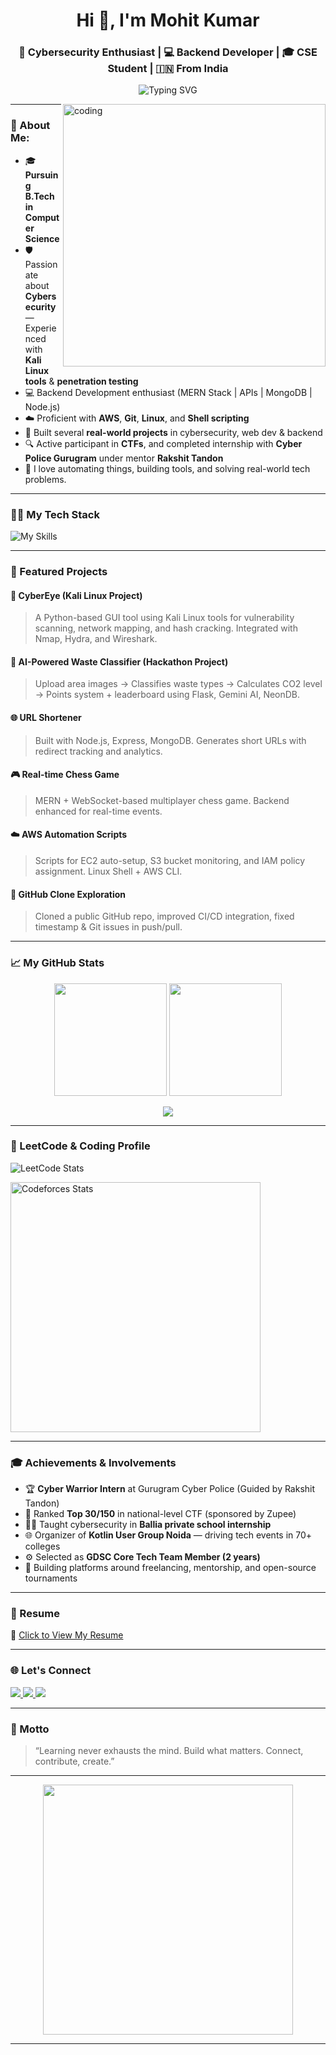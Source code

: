 <!-- GitHub Profile README for Mohit Kumar -->

<h1 align="center">Hi 👋, I'm Mohit Kumar</h1>
<h3 align="center">🔐 Cybersecurity Enthusiast | 💻 Backend Developer | 🎓 CSE Student | 🇮🇳 From India</h3>

<p align="center">
  <img src="https://readme-typing-svg.herokuapp.com?font=Fira+Code&size=24&pause=1000&color=00BFFF&width=435&lines=Full+Stack+Developer;Cyber+Security+Explorer;Backend+Developer;Learning+Everyday" alt="Typing SVG" />
</p>

<img align="right" alt="coding" width="420" src="https://i.pinimg.com/originals/f1/e7/34/f1e734f9cade86fe737a9aa404ad5677.gif" />

---

### 🧠 About Me:

- 🎓 **Pursuing B.Tech in Computer Science**
- 🛡️ Passionate about **Cybersecurity** — Experienced with **Kali Linux tools** & **penetration testing**
- 💻 Backend Development enthusiast (MERN Stack | APIs | MongoDB | Node.js)
- ☁️ Proficient with **AWS**, **Git**, **Linux**, and **Shell scripting**
- 🧪 Built several **real-world projects** in cybersecurity, web dev & backend
- 🔍 Active participant in **CTFs**, and completed internship with **Cyber Police Gurugram** under mentor **Rakshit Tandon**
- 🔧 I love automating things, building tools, and solving real-world tech problems.

---

### 🧑‍💻 My Tech Stack

![My Skills](https://skillicons.dev/icons?i=js,html,css,react,nodejs,mongodb,express,python,java,git,github,aws,linux,figma,vscode,bash)

---

### 📌 Featured Projects

#### 🔐 CyberEye (Kali Linux Project)
> A Python-based GUI tool using Kali Linux tools for vulnerability scanning, network mapping, and hash cracking. Integrated with Nmap, Hydra, and Wireshark.

#### 🧠 AI-Powered Waste Classifier (Hackathon Project)
> Upload area images -> Classifies waste types -> Calculates CO2 level -> Points system + leaderboard using Flask, Gemini AI, NeonDB.

#### 🌐 URL Shortener
> Built with Node.js, Express, MongoDB. Generates short URLs with redirect tracking and analytics.

#### 🎮 Real-time Chess Game
> MERN + WebSocket-based multiplayer chess game. Backend enhanced for real-time events.

#### ☁️ AWS Automation Scripts
> Scripts for EC2 auto-setup, S3 bucket monitoring, and IAM policy assignment. Linux Shell + AWS CLI.

#### 🔗 GitHub Clone Exploration
> Cloned a public GitHub repo, improved CI/CD integration, fixed timestamp & Git issues in push/pull.

---

### 📈 My GitHub Stats

<p align="center">
  <img src="https://github-readme-stats.vercel.app/api?username=mohitkumar1322&show_icons=true&theme=radical&hide_border=true" height="180"/>
  <img src="https://github-readme-stats.vercel.app/api/top-langs/?username=mohitkumar1322&layout=compact&theme=radical&hide_border=true" height="180"/>
</p>

<p align="center">
  <img src="https://github-readme-streak-stats.herokuapp.com/?user=mohitkumar1322&theme=radical&hide_border=true"/>
</p>

---

### 🧠 LeetCode & Coding Profile

![LeetCode Stats](https://leetcard.jacoblin.cool/mohiitkumar?theme=dark&ext=contest)
<!-- Codeforces Rating Widget -->
  <a href="https://codeforces.com/profile/YOUR_CODEFORCES_USERNAME" target="_blank">
    <img src="https://cf.leed.at?id=mohit_13_k" width="400" alt="Codeforces Stats" />
  </a>

---

### 🎓 Achievements & Involvements

- 🏆 **Cyber Warrior Intern** at Gurugram Cyber Police (Guided by Rakshit Tandon)
- 🥇 Ranked **Top 30/150** in national-level CTF (sponsored by Zupee)
- 🧑‍🏫 Taught cybersecurity in **Ballia private school internship**
- 🌐 Organizer of **Kotlin User Group Noida** — driving tech events in 70+ colleges
- ⚙️ Selected as **GDSC Core Tech Team Member (2 years)**
- 📌 Building platforms around freelancing, mentorship, and open-source tournaments

---

### 📄 Resume

📝 [Click to View My Resume](https://drive.google.com/file/d/1pGxvh-FwMciiIiLI4ELpGNrBNjqWrjOh/view?usp=drive_link)

---

### 🌐 Let's Connect

<p align="left">
  <a href="https://linkedin.com/in/mohit-kumar-205101245/" target="_blank">
    <img src="https://img.shields.io/badge/LinkedIn-blue?logo=linkedin&logoColor=white&style=for-the-badge" />
  </a>
  <a href="https://instagram.com/mohit__k135" target="_blank">
    <img src="https://img.shields.io/badge/Instagram-red?logo=instagram&logoColor=white&style=for-the-badge" />
  </a>
  <a href="mailto:mohit1352kumar@gmail.com">
    <img src="https://img.shields.io/badge/Gmail-Red?logo=gmail&logoColor=white&style=for-the-badge" />
  </a>
</p>

---

### 🧠 Motto

> “Learning never exhausts the mind. Build what matters. Connect, contribute, create.”

---

<p align="center">
  <img src="https://media.giphy.com/media/SWoSkN6DxTszqIKEqv/giphy.gif" width="400" />
</p>

---

